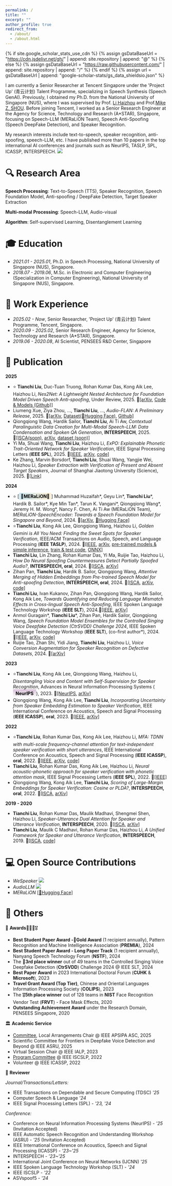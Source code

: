 ```yaml
---
permalink: /
title: ""
excerpt: ""
author_profile: true
redirect_from: 
  - /about/
  - /about.html
---
```


{% if site.google_scholar_stats_use_cdn %}
{% assign gsDataBaseUrl = "https://cdn.jsdelivr.net/gh/" | append: site.repository | append: "@" %}
{% else %}
{% assign gsDataBaseUrl = "https://raw.githubusercontent.com/" | append: site.repository | append: "/" %}
{% endif %}
{% assign url = gsDataBaseUrl | append: "google-scholar-stats/gs_data_shieldsio.json" %}

<span class='anchor' id='about-me'></span>
I am currently a Senior Researcher at Tencent Singapore under the 'Project Up' (青云计划) Talent Programme, specializing in Speech Synthesis (Speech GenAI). Previously, I obtained my Ph.D. from the National University of Singapore (NUS), where I was supervised by Prof. [Li Haizhou](https://scholar.google.com/citations?user=z8_x7C8AAAAJ&hl=en) and Prof.[Mike Z. SHOU](https://scholar.google.com/citations?user=h1-3lSoAAAAJ&hl=en). Before joining Tencent, I worked as a Senior Research Engineer at the Agency for Science, Technology and Research (A*STAR), Singapore, focusing on Speech-LLM (MERaLiON Team), Speech Anti-Spoofing (Speech DeepFake Detection), and Speaker Recognition.

My research interests include text-to-speech, speaker recognition, anti-spoofing, speech-LLM, etc. I have published more than 10 papers in the top international AI conferences and journals such as NeurIPS, TASLP, SPL, ICASSP, INTERSPEECH. <a href="https://scholar.google.com/citations?hl=en&user=1W24GsQAAAAJ"><img src="https://img.shields.io/endpoint?logo=Google%20Scholar&url=https%3A%2F%2Fcdn.jsdelivr.net%2Fgh%2Fliu-tianchi%2Fliu-tianchi.github.io@google-scholar-stats%2Fgs_data_shieldsio.json&labelColor=f6f6f6&color=9cf&style=flat&label=citations"></a>

# 🔍 Research Area

**Speech Processing**: Text-to-Speech (TTS), Speaker Recognition, Speech Foundation Model, Anti-spoofing / DeepFake Detection, Target Speaker Extraction

**Multi-modal Processing**: Speech-LLM, Audio-visual 

**Algorithm**: Self-supervised Learning, Disentanglement Learning

# 🎓 Education

- *2021.01 - 2025.01*, Ph.D. in Speech Processing, National University of Singapore (NUS), Singapore.
- *2018.07 - 2019.06*, M.Sc. in Electronic and Computer Engineering (Specialization in Computer Engineering), National University of Singapore (NUS), Singapore.

# 💼 Work Experience

- *2025.02 - Now*, Senior Researcher, 'Project Up' (青云计划) Talent Programme, Tencent, Singapore.
- *2020.09 - 2025.02*, Senior Research Engineer, Agency for Science, Technology and Research (A*STAR), Singapore.
- *2019.06 - 2020.08*, AI Scientist, PENSEES R&D Center, Singapore

# 📜 Publication

**2025**
- ⭐ **Tianchi Liu**, Duc-Tuan Truong, Rohan Kumar Das, Kong Aik Lee, Haizhou Li, *Nes2Net: A Lightweight Nested Architecture for Foundation Model Driven Speech Anti-spoofing*, Under Review, 2025. 🔗[\[arXiv](https://arxiv.org/abs/2504.05657v1), [Code & Models (Github)\]](https://github.com/Liu-Tianchi/Nes2Net)
- Liumeng Xue, Ziya Zhou, ..., **Tianchi Liu**, ..., *Audio-FLAN: A Preliminary Release*, 2025. 🔗[\[arXiv](https://arxiv.org/abs/2502.16584), [Dataset(🤗Hugging Face)](https://huggingface.co/datasets/HKUSTAudio/Audio-FLAN-Dataset), [Github\]](https://github.com/lmxue/Audio-FLAN)
- Qiongqiong Wang, Hardik Sailor, **Tianchi Liu**, Ai Ti Aw, *Contextual Paralinguistic Data Creation for Multi-Modal Speech-LLM: Data Condensation and Spoken QA Generation*, **INTERSPEECH**, 2025. 🔗[\[ISCA(soon)](), [arXiv](https://arxiv.org/abs/2505.13338), [dataset (soon)\]]()
- Yi Ma, Shuai Wang, **Tianchi Liu**, Haizhou Li, *ExPO: Explainable Phonetic Trait-Oriented Network for Speaker Verification*, IEEE Signal Processing Letters (**IEEE SPL**), 2025. 🔗[\[IEEE](https://ieeexplore.ieee.org/document/10845144), [arXiv](https://arxiv.org/abs/2501.05729), [code\]](https://github.com/mmmmayi/ExPO)
- Ke Zhang, Marvin Borsdorf, **Tianchi Liu**, Shuai Wang, Yangjie Wei, Haizhou Li, *Speaker Extraction with Verification of Present and Absent Target Speakers*, Journal of Shanghai Jiaotong University (Science), 2025. 🔗[\[Link\]](https://link.springer.com/article/10.1007/s12204-025-2798-4)

**2024**
- ⭐ [<span style="background: linear-gradient(to right, #c9e5ee, #FFEFD5); color:black; font-weight:bold; padding:2px 5px;">🌊MERaLiON🦁</span>] Muhammad Huzaifah\*, Geyu Lin\*, **Tianchi Liu**\*, Hardik B. Sailor\*, Kye Min Tan\*, Tarun K. Vangani\*, Qiongqiong Wang\*, Jeremy H. M. Wong\*, Nancy F. Chen, Ai Ti Aw (MERaLiON Team), *MERaLiON-SpeechEncoder: Towards a Speech Foundation Model for Singapore and Beyond*, 2024. 🔗[\[arXiv](https://arxiv.org/abs/2412.11538), [🤗Hugging Face\]](https://huggingface.co/MERaLiON)
- ⭐**Tianchi Liu**, Kong Aik Lee, Qiongqiong Wang, Haizhou Li, *Golden Gemini is All You Need: Finding the Sweet Spots for Speaker Verification*, IEEE/ACM Transactions on Audio, Speech, and Language Processing (**IEEE TASLP**), 2024. 🔗[\[IEEE](https://ieeexplore.ieee.org/abstract/document/10497864/), [arXiv](https://arxiv.org/abs/2312.03620), [pre-trained models & simple inference](https://github.com/Liu-Tianchi/Golden-Gemini-for-Speaker-Verification), [train & test code](https://github.com/wenet-e2e/wespeaker/tree/master/examples/voxceleb/v2), [ONNX\]](https://github.com/wenet-e2e/wespeaker/blob/master/docs/pretrained.md)
- **Tianchi Liu**, Lin Zhang, Rohan Kumar Das, Yi Ma, Ruijie Tao, Haizhou Li, *How Do Neural Spoofing Countermeasures Detect Partially Spoofed Audio?*, **INTERSPEECH, oral**, 2024. 🔗[\[ISCA](https://www.isca-archive.org/interspeech_2024/liu24m_interspeech.html), [arXiv\]](https://arxiv.org/abs/2406.02483)
- Zihan Pan, **Tianchi Liu**, Hardik B. Sailor, Qiongqiong Wang, *Attentive Merging of Hidden Embeddings from Pre-trained Speech Model for Anti-spoofing Detection*, **INTERSPEECH, oral**, 2024. 🔗[\[ISCA](https://www.isca-archive.org/interspeech_2024/pan24c_interspeech.html), [arXiv](https://arxiv.org/abs/2406.10283), [code\]](https://github.com/pandarialTJU/AttM_INTERSPEECH24)
- **Tianchi Liu**, Ivan Kukanov, Zihan Pan, Qiongqiong Wang, Hardik Sailor, Kong Aik Lee, *Towards Quantifying and Reducing Language Mismatch Effects in Cross-lingual Speech Anti-Spoofing*, IEEE Spoken Language Technology Workshop (**IEEE SLT**), 2024.🔗[\[IEEE](), [arXiv\]](https://arxiv.org/abs/2409.08346)
- Anmol Guragain\*, **Tianchi Liu**\*, Zihan Pan, Hardik Sailor, Qiongqiong Wang, *Speech Foundation Model Ensembles for the Controlled Singing Voice Deepfake Detection (CtrSVDD) Challenge 2024*, IEEE Spoken Language Technology Workshop (**IEEE SLT**), (co-first author\*), 2024. 🔗[\[IEEE](), [arXiv](https://arxiv.org/abs/2409.02302), [code\]](https://github.com/Anmol2059/SVDD2024)
- Ruijie Tao, Zhan Shi, Yidi Jiang, **Tianchi Liu**, Haizhou Li, *Voice Conversion Augmentation for Speaker Recognition on Defective Datasets*, 2024. 🔗[[arXiv]](https://arxiv.org/abs/2404.00863)

**2023**
- ⭐**Tianchi Liu**, Kong Aik Lee, Qiongqiong Wang, Haizhou Li, *Disentangling Voice and Content with Self-Supervision for Speaker Recognition*, Advances in Neural Information Processing Systems (<span style="background: linear-gradient(to bottom, #D8BFD8, rgba(255, 255, 255, 0)); color: black; font-weight: bold; padding: 4px 8px; display: inline-block;">NeurIPS</span>), 2023. 🔗[\[NeurIPS](https://proceedings.neurips.cc/paper_files/paper/2023/hash/9d276b0a087efdd2404f3295b26c24c1-Abstract-Conference.html), [arXiv\]](https://arxiv.org/abs/2310.01128)
- Qiongqiong Wang, Kong Aik Lee, **Tianchi Liu**, *Incorporating Uncertainty from Speaker Embedding Estimation to Speaker Verification*, IEEE International Conference on Acoustics, Speech and Signal Processing (**IEEE ICASSP**), **oral**, 2023. 🔗[\[IEEE](https://ieeexplore.ieee.org/document/10097019/), [arXiv\]](https://arxiv.org/abs/2302.11763)

**2022**
- ⭐**Tianchi Liu**, Rohan Kumar Das, Kong Aik Lee, Haizhou Li, *MFA: TDNN with multi-scale frequency-channel attention for text-independent speaker verification with short utterances*, IEEE International Conference on Acoustics, Speech and Signal Processing (**IEEE ICASSP**), **oral**, 2022. 🔗[\[IEEE](https://ieeexplore.ieee.org/abstract/document/9747021/), [arXiv](https://arxiv.org/abs/2202.01624), [code\]](https://github.com/Liu-Tianchi/MFA-TDNN)
- **Tianchi Liu**, Rohan Kumar Das, Kong Aik Lee, Haizhou Li, *Neural acoustic-phonetic approach for speaker verification with phonetic attention mask*, IEEE Signal Processing Letters (**IEEE SPL**), 2022. 🔗[[IEEE]](https://ieeexplore.ieee.org/abstract/document/9681187/)
- Qiongqiong Wang, Kong Aik Lee, **Tianchi Liu**, *Scoring of Large-Margin Embeddings for Speaker Verification: Cosine or PLDA?*, **INTERSPEECH, oral**, 2022. 🔗[\[ISCA](https://www.isca-archive.org/interspeech_2022/wang22r_interspeech.html), [arXiv\]](https://arxiv.org/abs/2204.03965)

**2019 - 2020** 

- **Tianchi Liu**, Rohan Kumar Das, Maulik Madhavi, Shengmei Shen, Haizhou Li, *Speaker-Utterance Dual Attention for Speaker and Utterance Verification*, **INTERSPEECH**, 2020. 🔗[\[ISCA](https://www.isca-archive.org/interspeech_2020/liu20u_interspeech.html), [arXiv\]](https://arxiv.org/abs/2008.08901)
- **Tianchi Liu**, Maulik C Madhavi, Rohan Kumar Das, Haizhou Li, *A Unified Framework for Speaker and Utterance Verification*, **INTERSPEECH**, 2019. 🔗[\[ISCA](https://www.isca-archive.org/interspeech_2019/liu19m_interspeech.html), [code\]](https://github.com/Liu-Tianchi/SUV)

# 💻 Open Source Contributions

- *WeSpeaker* [![](https://img.shields.io/github/stars/wenet-e2e/wespeaker?style=social&label=WeSpeaker)](https://github.com/wenet-e2e/wespeaker)
- *AudioLLM* [![](https://img.shields.io/github/stars/AudioLLMs/AudioLLM?style=social&label=AudioLLM)](https://github.com/AudioLLMs/AudioLLM)
- *MERaLiON* [\[🤗Hugging Face\]](https://huggingface.co/MERaLiON)

# 🌟 Others

🥇 **Awards**🥈🥉🏅🎖️

- **Best Student Paper Award -🥇Gold Award** (1 recipient annually), Pattern Recognition and Machine Intelligence Association (**PREMIA**), 2024
- **Best Student Paper Award - Long Paper Track** (1 recipient annually), Nanyang Speech Technology Forum (**NSTF**), 2024
- The 🥉**3rd place winner** out of 49 teams in the Controlled Singing Voice Deepfake Detection (**CtrSVDD**) Challenge 2024 @ IEEE SLT, 2024
- **Best Paper Award** in 2023 International Doctoral Forum (**CUHK** & **Microsoft**), 2023
- **Travel Grant Award (Top Tier)**, Chinese and Oriental Languages Information Processing Society (**COLIPS**), 2023
- The 🎖️**5th place winner** out of 128 teams in **NIST** Face Recognition Vendor Test (**FRVT**) - Face Mask Effects, 2020
- **Outstanding Achievement Award** under the Research Domain, PENSEES Singapore, 2020

🏛️ **Academic Service**
- [Committee](https://www.apsipa2025.org/wp/committee/), Local Arrangements Chair  @ IEEE APSIPA ASC, 2025
- Scientific Committee for Frontiers in Deepfake Voice Detection and Beyond @ IEEE ASRU, 2025
- Virtual Session Chair @ IEEE IALP, 2023
- [Program Committee](https://www.asianlp.sg/conferences/iscslp2022/web/committees/) @ IEEE ISCSLP, 2022
- Volunteer @ IEEE ICASSP, 2022
  
📝 **Reviewer**

*Journal/Transactions/Letters:*
- IEEE Transactions on Dependable and Secure Computing (TDSC) *'25*
- Computer Speech & Language *'24*
- IEEE Signal Processing Letters (SPL) - *'23, '24*

*Conference:*
- Conference on Neural Information Processing Systems (NeurIPS) - *'25* (Invitation Accepted)
- IEEE Automatic Speech Recognition and Understanding Workshop (ASRU) - *'25* (Invitation Accepted)
- IEEE International Conference on Acoustics, Speech and Signal Processing (ICASSP) - *'23~'25*
- INTERSPEECH - *'23~'25*
- International Joint Conference on Neural Networks (IJCNN) *'25*
- IEEE Spoken Language Technology Workshop (SLT) - *'24*
- IEEE ISCSLP - *'22*
- ASVspoof5 - *'24*
